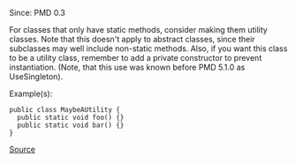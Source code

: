 Since: PMD 0.3

For classes that only have static methods, consider making them utility classes.
Note that this doesn't apply to abstract classes, since their subclasses may
well include non-static methods.  Also, if you want this class to be a utility class,
remember to add a private constructor to prevent instantiation.
(Note, that this use was known before PMD 5.1.0 as UseSingleton).

Example(s):
```
public class MaybeAUtility {
  public static void foo() {}
  public static void bar() {}
}
```

[Source](https://pmd.github.io/pmd-5.5.4/pmd-java/rules/java/design.html#UseUtilityClass)
